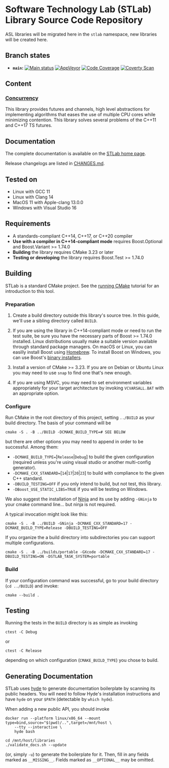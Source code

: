 # Software Technology Lab (STLab) Library Source Code Repository

ASL libraries will be migrated here in the `stlab` namespace, new libraries will be created here.

## Branch states

- **`main`:**
[![Main status](https://github.com/stlab/libraries/actions/workflows/conan.yml/badge.svg)](https://github.com/stlab/libraries/actions/workflows/conan.yml/badge.svg)
[![AppVeyor](https://ci.appveyor.com/api/projects/status/aaf2uibkql1625dl/branch/main?svg=true)](https://ci.appveyor.com/project/fosterbrereton/libraries/branch/main)
[![Code Coverage](https://codecov.io/github/stlab/libraries/coverage.svg?branch=main)](https://codecov.io/gh/stlab/libraries/branch/main)
[![Coverty Scan](https://scan.coverity.com/projects/13163/badge.svg)](https://scan.coverity.com/projects/stlab_libraries)

## Content

### [Concurrency](https://www.stlab.cc/libraries/concurrency/)
This library provides futures and channels, high level abstractions for implementing algorithms that eases the use of multiple CPU cores while minimizing contention. This library solves several problems of the C++11 and C++17 TS futures.

## Documentation

The complete documentation is available on the [STLab home page](http://stlab.cc).

Release changelogs are listed in [CHANGES.md](CHANGES.md).

## Tested on

- Linux with GCC 11
- Linux with Clang 14
- MacOS 11 with Apple-clang 13.0.0
- Windows with Visual Studio 16

## Requirements

- A standards-compliant C++14, C++17, or C++20 compiler
- **Use with a compiler in C++14-compliant mode** requires Boost.Optional and Boost.Variant >= 1.74.0
- **Building** the library requires CMake 3.23 or later
- **Testing or developing** the library requires Boost.Test >= 1.74.0

## Building

STLab is a standard CMake project. See the [running CMake](https://cmake.org/runningcmake) tutorial
for an introduction to this tool.

### Preparation

1. Create a build directory outside this library's source tree.  In this guide, we'll use a sibling
   directory called `BUILD`.

2. If you are using the library in C++14-compliant mode or need to run the test suite, be sure you
   have the necessary parts of Boost >= 1.74.0 installed.  Linux distributions usually make a
   suitable version available through standard package managers.  On macOS or Linux, you can easilly
   install Boost using [Homebrew](https://brew.sh/).  To install Boost on Windows, you can use
   Boost's [binary installers](https://sourceforge.net/projects/boost/files/boost-binaries/).

3. Install a version of CMake >= 3.23.  If you are on Debian or Ubuntu Linux you may need to use
   `snap` to find one that's new enough.

4. If you are using MSVC, you may need to set environment variables appropriately for your target
   architecture by invoking `VCVARSALL.BAT` with an appropriate option.

### Configure

Run CMake in the root directory of this project, setting `../BUILD` as your build directory.  The
basis of your command will be

```
cmake -S . -B ../BUILD -DCMAKE_BUILD_TYPE=# SEE BELOW
```

but there are other options you may need to append in order to be successful.  Among them:

* `-DCMAKE_BUILD_TYPE=`[`Release`|`Debug`] to build the given configuration (required unless you're using visual studio or another multi-config generator).
* `-DCMAKE_CXX_STANDARD=`[`14`|`17`|`20`|`23`] to build with compliance to the given C++ standard.
* `-DBUILD_TESTING=OFF` if you only intend to build, but not test, this library.
* `-DBoost_USE_STATIC_LIBS=TRUE` if you will be testing on Windows.

We also suggest the installation of [Ninja](https://ninja-build.org/) and its use by adding
`-GNinja` to your cmake command line… but ninja is not required.

A typical invocation might look like this:

```
cmake -S . -B ../BUILD -GNinja -DCMAKE_CXX_STANDARD=17 -DCMAKE_BUILD_TYPE=Release -DBUILD_TESTING=OFF
```

If you organize the a build directory into subdirectories you can support multiple configurations.

```
cmake -S . -B ../builds/portable -GXcode -DCMAKE_CXX_STANDARD=17 -DBUILD_TESTING=ON -DSTLAB_TASK_SYSTEM=portable 
```

### Build

If your configuration command was successful, go to your build directory (`cd ../BUILD`) and invoke:

```
cmake --build .
```

## Testing

Running the tests in the `BUILD` directory is as simple as invoking 

```
ctest -C Debug
```
or
```
ctest -C Release
```

depending on which configuration (`CMAKE_BUILD_TYPE`) you chose to build.

## Generating Documentation

STLab uses [hyde](https://github.com/adobe/hyde) to generate documentation boilerplate by scanning its public headers. You will need to follow Hyde's installation instructions and have `hyde` on your `$PATH` (detectable by `which hyde`).

When adding a new public API, you should invoke

```
docker run --platform linux/x86_64 --mount type=bind,source="$(pwd)/..",target=/mnt/host \
    --tty --interactive \
    hyde bash
```

```
cd /mnt/host/libraries
./validate_docs.sh --update
```

(or, simply `-u`) to generate the boilerplate for it. Then, fill in any fields marked as `__MISSING__`. Fields marked as `__OPTIONAL__` may be omitted.

